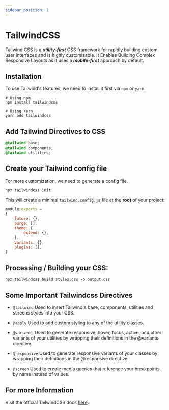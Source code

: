 ```yaml
---
sidebar_position: 1
---
```


# TailwindCSS

Tailwind CSS is a ***utility-first*** CSS framework for rapidly building custom user interfaces and is highly customizable. It Enables Building Complex Responsive Layouts as it uses a ***mobile-first*** approach by default.

## Installation

To use Tailwind's features, we need to install it first via `npm` or `yarn`.

```posh
# Using npm
npm install tailwindcss
```

```posh
# Using Yarn
yarn add tailwindcss
```

## Add Tailwind Directives to CSS

```css
@tailwind base; 
@tailwind components; 
@tailwind utilities;
```

## Create your Tailwind config file

For more customization, we need to generate a config file.

```posh
npx tailwindcss init
```

This will create a minimal `tailwind.config.js` file at the **root** of your project:

```js
module.exports = 
{ 
    future: {}, 
    purge: [], 
    theme: { 
        extend: {}, 
    },
    variants: {}, 
    plugins: [], 
}
```

## Processing / Building your CSS:

```posh
npx tailwindcss build styles.css -o output.css
```

## Some Important Tailwindcss Directives

* `@tailwind`
Used to insert Tailwind's base, components, utilities and screens styles into your CSS.

* `@apply`
Used to add custom styling to any of the utility classes.

* `@variants`
Used to generate responsive, hover, focus, active, and other variants of your utilities by wrapping their definitions in the @variants directive.

* `@responsive`
Used to generate responsive variants of your classes by wrapping their definitions in the @responsive directive.

* `@screen`
Used to create media queries that reference your breakpoints by name instead of values.

## For more Information
Visit the official TailwindCSS docs [here](https://v1.tailwindcss.com/docs/installation).
